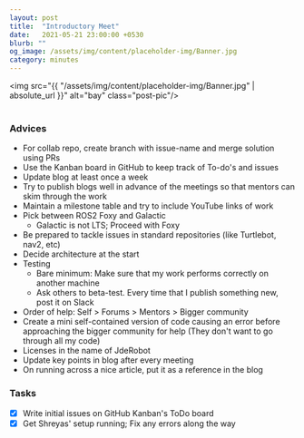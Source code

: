 ```yaml
---
layout: post
title:  "Introductory Meet"
date:   2021-05-21 23:00:00 +0530
blurb: ""
og_image: /assets/img/content/placeholder-img/Banner.jpg
category: minutes
---
```


<img src="{{ "/assets/img/content/placeholder-img/Banner.jpg" | absolute_url }}" alt="bay" class="post-pic"/>
<br />
<br />

### Advices
- For collab repo, create branch with issue-name and merge solution using PRs
- Use the Kanban board in GitHub to keep track of To-do's and issues
- Update blog at least once a week
- Try to publish blogs well in advance of the meetings so that mentors can skim through the work
- Maintain a milestone table and try to include YouTube links of work
- Pick between ROS2 Foxy and Galactic
  + Galactic is not LTS; Proceed with Foxy
- Be prepared to tackle issues in standard repositories (like Turtlebot, nav2, etc)
- Decide architecture at the start
- Testing
  + Bare minimum: Make sure that my work performs correctly on another machine
  + Ask others to beta-test. Every time that I publish something new, post it on Slack
- Order of help: Self > Forums > Mentors > Bigger community
- Create a mini self-contained version of code causing an error before approaching the bigger community for help (They don't want to go through all my code)
- Licenses in the name of JdeRobot
- Update key points in blog after every meeting
- On running across a nice article, put it as a reference in the blog



### Tasks
- [x] Write initial issues on GitHub Kanban's ToDo board
- [x] Get Shreyas' setup running; Fix any errors along the way
